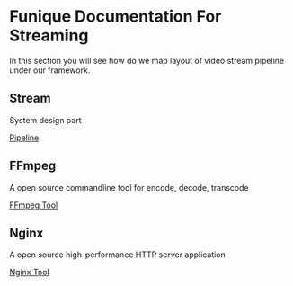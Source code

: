 # Funique Documentation For Streaming

In this section you will see how do we map layout of video stream pipeline under our framework.

## Stream

System design part

[Pipeline](./pipeline.md)

## FFmpeg

A open source commandline tool for encode, decode, transcode

[FFmpeg Tool](./ffmpeg.md)

## Nginx

A open source high-performance HTTP server application

[Nginx Tool](./nginx.md)
